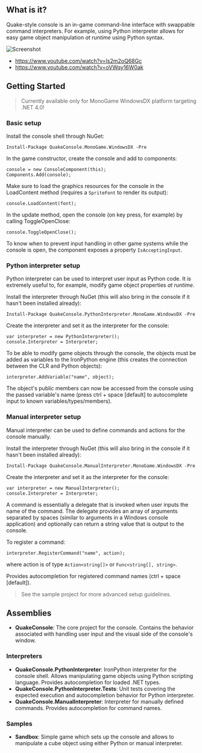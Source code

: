 ## What is it?

Quake-style console is an in-game command-line interface with swappable command interpreters. For example, using Python interpreter allows for easy game object manipulation *at runtime* using Python syntax.

![Screenshot](http://az695587.vo.msecnd.net/images/console_merged.png)

- https://www.youtube.com/watch?v=Is2m2oQ68Gc
- https://www.youtube.com/watch?v=oVWqy16W0ak

## Getting Started

> Currently available only for MonoGame WindowsDX platform targeting .NET 4.0!

### Basic setup

Install the console shell through NuGet:

`Install-Package QuakeConsole.MonoGame.WindowsDX -Pre`

In the game constructor, create the console and add to components:

    console = new ConsoleComponent(this);
    Components.Add(console);

Make sure to load the graphics resources for the console in the LoadContent method (requires a `SpriteFont` to render its output):

`console.LoadContent(font);`

In the update method, open the console (on key press, for example) by calling ToggleOpenClose:

`console.ToggleOpenClose();`

To know when to prevent input handling in other game systems while the console is open, the component exposes a property `IsAcceptingInput`.

### Python interpreter setup

Python interpreter can be used to interpret user input as Python code. It is extremely useful to, for example, modify game object properties *at runtime*.

Install the interpreter through NuGet (this will also bring in the console if it hasn't been installed already):

`Install-Package QuakeConsole.PythonInterpreter.MonoGame.WindowsDX -Pre`

Create the interpreter and set it as the interpreter for the console:

    var interpreter = new PythonInterpreter();
    console.Interpreter = Interpreter;

To be able to modify game objects through the console, the objects must be added as variables to the IronPython engine (this creates the connection between the CLR and Python objects):

`interpreter.AddVariable("name", object);`

The object's public members can now be accessed from the console using the passed variable's name (press ctrl + space [default] to autocomplete input to known variables/types/members).

### Manual interpreter setup

Manual interpreter can be used to define commands and actions for the console manually.

Install the interpreter through NuGet (this will also bring in the console if it hasn't been installed already):

`Install-Package QuakeConsole.ManualInterpreter.MonoGame.WindowsDX -Pre`

Create the interpreter and set it as the interpreter for the console:

    var interpreter = new ManualInterpreter();
    console.Interpreter = Interpreter;

A command is essentially a delegate that is invoked when user inputs the name of the command. The delegate provides an array of arguments separated by spaces (similar to arguments in a Windows console application) and optionally can return a string value that is output to the console.

To register a command:

`interpreter.RegisterCommand("name", action);`

where action is of type `Action<string[]>` or `Func<string[], string>`.

Provides autocompletion for registered command names (ctrl + space [default]).

> See the sample project for more advanced setup guidelines.

## Assemblies

- **QuakeConsole**: The core project for the console. Contains the behavior associated with handling user input and the visual side of the console's window.

### Interpreters

- **QuakeConsole.PythonInterpreter**: IronPython interpreter for the console shell. Allows manipulating game objects using Python scripting language. Provides autocompletion for loaded .NET types.
- **QuakeConsole.PythonInterpreter.Tests**: Unit tests covering the expected execution and autocompletion behavior for Python interpreter.
- **QuakeConsole.ManualInterpreter**: Interpreter for manually defined commands. Provides autocompletion for command names.

### Samples

- **Sandbox**: Simple game which sets up the console and allows to manipulate a cube object using either Python or manual interpreter.
